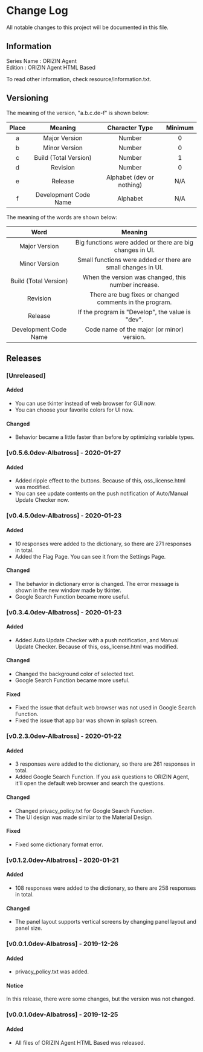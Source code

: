 # Change Log
All notable changes to this project will be documented in this file.

## Information
Series Name : ORIZIN Agent  
Edition : ORIZIN Agent HTML Based

To read other information, check resource/information.txt.

## Versioning
The meaning of the version, "a.b.c.de-f" is shown below:

|Place|Meaning|Character Type|Minimum|
|:-----:|:-------:|:--:|:--:|
|a|Major Version|Number|0|
|b|Minor Version|Number|0|
|c|Build (Total Version)|Number|1|
|d|Revision|Number|0|
|e|Release|Alphabet (dev or nothing)|N/A|
|f|Development Code Name|Alphabet|N/A|

The meaning of the words are shown below:

|Word|Meaning|
|:-----:|:-------:|
|Major Version|Big functions were added or there are big changes in UI.|
|Minor Version|Small functions were added or there are small changes in UI.|
|Build (Total Version)|When the version was changed, this number increase.|
|Revision|There are bug fixes or changed comments in the program.|
|Release|If the program is "Develop", the value is "dev".|
|Development Code Name|Code name of the major (or minor) version.|

## Releases

### [Unreleased]
#### Added
- You can use tkinter instead of web browser for GUI now.
- You can choose your favorite colors for UI now.

#### Changed
- Behavior became a little faster than before by optimizing variable types.

### [v0.5.6.0dev-Albatross] - 2020-01-27
#### Added
- Added ripple effect to the buttons. Because of this, oss_license.html was modified.
- You can see update contents on the push notification of Auto/Manual Update Checker now.

### [v0.4.5.0dev-Albatross] - 2020-01-23
#### Added
- 10 responses were added to the dictionary, so there are 271 responses in total.
- Added the Flag Page. You can see it from the Settings Page.

#### Changed
- The behavior in dictionary error is changed. The error message is shown in the new window made by tkinter.
- Google Search Function became more useful.

### [v0.3.4.0dev-Albatross] - 2020-01-23
#### Added
- Added Auto Update Checker with a push notification, and Manual Update Checker. Because of this, oss_license.html was modified.

#### Changed
- Changed the background color of selected text.
- Google Search Function became more useful.

#### Fixed
- Fixed the issue that default web browser was not used in Google Search Function.
- Fixed the issue that app bar was shown in splash screen.

### [v0.2.3.0dev-Albatross] - 2020-01-22
#### Added
- 3 responses were added to the dictionary, so there are 261 responses in total.
- Added Google Search Function. If you ask questions to ORIZIN Agent, it'll open the default web browser and search the questions.

#### Changed
- Changed privacy_policy.txt for Google Search Function.
- The UI design was made similar to the Material Design.

#### Fixed
- Fixed some dictionary format error.

### [v0.1.2.0dev-Albatross] - 2020-01-21
#### Added
- 108 responses were added to the dictionary, so there are 258 responses in total.

#### Changed
- The panel layout supports vertical screens by changing panel layout and panel size.

### [v0.0.1.0dev-Albatross] - 2019-12-26
#### Added
- privacy_policy.txt was added.

#### Notice
In this release, there were some changes, but the version was not changed.

### [v0.0.1.0dev-Albatross] - 2019-12-25
#### Added
- All files of ORIZIN Agent HTML Based was released.

